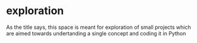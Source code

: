 # exploration
 
As the title says, this space is meant for exploration of small projects which are aimed towards undertanding a single concept and coding it in Python
